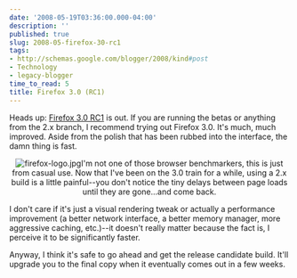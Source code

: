 ```yaml
---
date: '2008-05-19T03:36:00.000-04:00'
description: ''
published: true
slug: 2008-05-firefox-30-rc1
tags:
- http://schemas.google.com/blogger/2008/kind#post
- Technology
- legacy-blogger
time_to_read: 5
title: Firefox 3.0 (RC1)
---
```


Heads up: <a href="http://www.mozilla.com/en-US/firefox/all-rc.html" id="rs9l" title="Firefox 3.0 RC1">Firefox 3.0 RC1</a> is out. If you are running the betas or anything from the 2.x branch, I recommend trying out Firefox 3.0. It's much, much improved. Aside from the polish that has been rubbed into the interface, the damn thing is fast.<br /><p align="center">![firefox-logo.jpg](firefox-logo.jpg)I'm not one of those browser benchmarkers, this is just from casual use. Now that I've been on the 3.0 train for a while, using a 2.x build is a little painful--you don't notice the tiny delays between page loads until they are gone...and come back.

I don't care if it's just a visual rendering tweak or actually a performance improvement (a better network interface, a better memory manager, more aggressive caching, etc.)--it doesn't really matter because the fact is, I perceive it to be significantly faster.

Anyway, I think it's safe to go ahead and get the release candidate build. It'll upgrade you to the final copy when it eventually comes out in a few weeks.